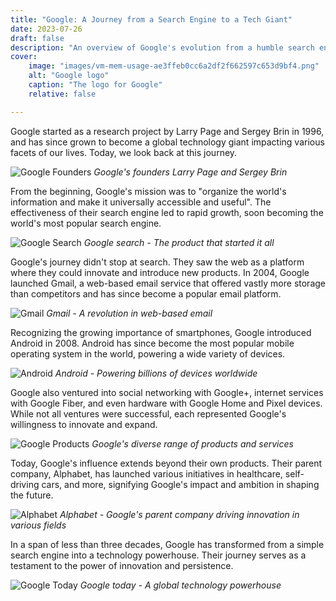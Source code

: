 ```yaml
---
title: "Google: A Journey from a Search Engine to a Tech Giant"
date: 2023-07-26
draft: false
description: "An overview of Google's evolution from a humble search engine to a technology powerhouse."
cover:
    image: "images/vm-mem-usage-ae3ffeb0cc6a2df2f662597c653d9bf4.png"
    alt: "Google logo"
    caption: "The logo for Google"
    relative: false

---
```


Google started as a research project by Larry Page and Sergey Brin in 1996, and has since grown to become a global technology giant impacting various facets of our lives. Today, we look back at this journey.

![Google Founders](https://picsum.photos/830)
*Google's founders Larry Page and Sergey Brin*

From the beginning, Google's mission was to "organize the world's information and make it universally accessible and useful". The effectiveness of their search engine led to rapid growth, soon becoming the world's most popular search engine.

![Google Search](https://picsum.photos/880)
*Google search - The product that started it all*

Google's journey didn't stop at search. They saw the web as a platform where they could innovate and introduce new products. In 2004, Google launched Gmail, a web-based email service that offered vastly more storage than competitors and has since become a popular email platform.

![Gmail](https://picsum.photos/620)
*Gmail - A revolution in web-based email*

Recognizing the growing importance of smartphones, Google introduced Android in 2008. Android has since become the most popular mobile operating system in the world, powering a wide variety of devices.

![Android](https://picsum.photos/660)
*Android - Powering billions of devices worldwide*

Google also ventured into social networking with Google+, internet services with Google Fiber, and even hardware with Google Home and Pixel devices. While not all ventures were successful, each represented Google's willingness to innovate and expand.

![Google Products](https://picsum.photos/705)
*Google's diverse range of products and services*

Today, Google's influence extends beyond their own products. Their parent company, Alphabet, has launched various initiatives in healthcare, self-driving cars, and more, signifying Google's impact and ambition in shaping the future.

![Alphabet](https://picsum.photos/860)
*Alphabet - Google's parent company driving innovation in various fields*

In a span of less than three decades, Google has transformed from a simple search engine into a technology powerhouse. Their journey serves as a testament to the power of innovation and persistence.

![Google Today](https://picsum.photos/875)
*Google today - A global technology powerhouse*
